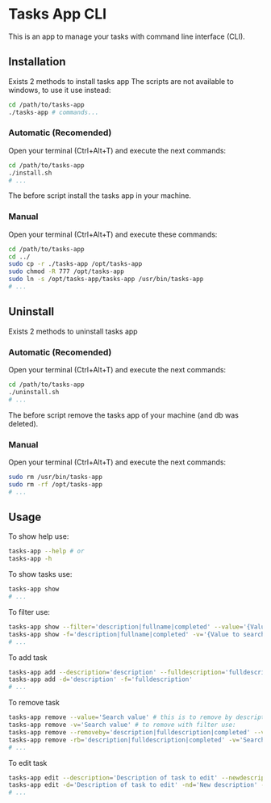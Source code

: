 # Tasks App CLI

This is an app to manage your tasks with command line interface (CLI).

## Installation

Exists 2 methods to install tasks app
The scripts are not available to windows, to use it use instead:

```sh
cd /path/to/tasks-app
./tasks-app # commands...
```

### Automatic (Recomended)

Open your terminal (Ctrl+Alt+T) and execute the next commands:

```sh
cd /path/to/tasks-app
./install.sh
# ...
```

The before script install the tasks app in your machine.

### Manual

Open your terminal (Ctrl+Alt+T) and execute these commands:

```sh
cd /path/to/tasks-app
cd ../
sudo cp -r ./tasks-app /opt/tasks-app
sudo chmod -R 777 /opt/tasks-app
sudo ln -s /opt/tasks-app/tasks-app /usr/bin/tasks-app
# ...
```

## Uninstall

Exists 2 methods to uninstall tasks app

### Automatic (Recomended)

Open your terminal (Ctrl+Alt+T) and execute the next commands:

```sh
cd /path/to/tasks-app
./uninstall.sh
# ...
```

The before script remove the tasks app of your machine (and db was deleted).

### Manual

Open your terminal (Ctrl+Alt+T) and execute the next commands:

```sh
sudo rm /usr/bin/tasks-app
sudo rm -rf /opt/tasks-app
# ...
```

## Usage

To show help use:

```sh
tasks-app --help # or
tasks-app -h
```

To show tasks use:

```sh
tasks-app show
# ...
```

To filter use:

```sh
tasks-app show --filter='description|fullname|completed' --value='{Value to search}' # or
tasks-app show -f='description|fullname|completed' -v='{Value to search}'
# ...
```

To add task

```sh
tasks-app add --description='description' --fulldescription='fulldescription' # or
tasks-app add -d='description' -f='fulldescription'
# ...
```

To remove task

```sh
tasks-app remove --value='Search value' # this is to remove by description, or
tasks-app remove -v='Search value' # to remove with filter use:
tasks-app remove --removeby='description|fulldescription|completed' --value='Search value' # or
tasks-app remove -rb='description|fulldescription|completed' -v='Search value'
# ...
```

To edit task

```sh
tasks-app edit --description='Description of task to edit' --newdescription='New description' --newfulldescription='New fulldescription' --newcompleted='True|False' # or
tasks-app edit -d='Description of task to edit' -nd='New description' -nfd='New fulldescription' -nc='True|False'
# ...
```

